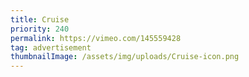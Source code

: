```yaml
---
title: Cruise
priority: 240
permalink: https://vimeo.com/145559428
tag: advertisement
thumbnailImage: /assets/img/uploads/Cruise-icon.png
---
```

